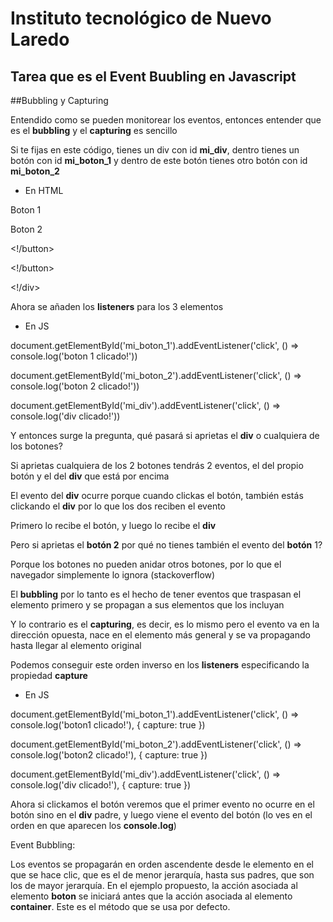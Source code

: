 # Instituto tecnológico de Nuevo Laredo## Tarea que es el Event Buubling en Javascript##Bubbling y CapturingEntendido como se pueden monitorear los eventos, entonces entender que es el <b>bubbling</b> y el <b>capturing</b> es sencilloSi te fijas en este código, tienes un div con id <b>mi_div</b>, dentro tienes un botón con id <b>mi_boton_1</b> y dentro de este botón tienes otro botón con id <b>mi_boton_2</b> - En HTML<!div id="mi_div">  <!button id="mi_boton_1">    Boton 1    <!button id="mi_boton_2">Boton 2<!/button>  <!/button><!/div>Ahora se añaden los <b>listeners</b> para los 3 elementos- En JSdocument.getElementById('mi_boton_1').addEventListener('click', () => console.log('boton 1 clicado!'))document.getElementById('mi_boton_2').addEventListener('click', () => console.log('boton 2 clicado!'))document.getElementById('mi_div').addEventListener('click', () => console.log('div clicado!'))Y entonces surge la pregunta, qué pasará si aprietas el <b>div</b> o cualquiera de los botones?Si aprietas cualquiera de los 2 botones tendrás 2 eventos, el del propio botón y el del <b>div</b> que está por encimaEl evento del <b>div</b> ocurre porque cuando clickas el botón, también estás clickando el <b>div</b> por lo que los dos reciben el eventoPrimero lo recibe el botón, y luego lo recibe el <b>div</b>Pero si aprietas el <b>botón 2</b> por qué no tienes también el evento del <b>botón</b> 1?Porque los botones no pueden anidar otros botones, por lo que el navegador simplemente lo ignora (stackoverflow)El <b>bubbling</b> por lo tanto es el hecho de tener eventos que traspasan el elemento primero y se propagan a sus elementos que los incluyanY lo contrario es el <b>capturing</b>, es decir, es lo mismo pero el evento va en la dirección opuesta, nace en el elemento más general y se va propagando hasta llegar al elemento originalPodemos conseguir este orden inverso en los <b>listeners</b> especificando la propiedad <b>capture</b>- En JSdocument.getElementById('mi_boton_1').addEventListener('click', () => console.log('boton1 clicado!'), { capture: true })document.getElementById('mi_boton_2').addEventListener('click', () => console.log('boton2 clicado!'), { capture: true })document.getElementById('mi_div').addEventListener('click', () => console.log('div clicado!'), { capture: true })Ahora si clickamos el botón veremos que el primer evento no ocurre en el botón sino en el <b>div</b> padre, y luego viene el evento del botón (lo ves en el orden en que aparecen los <b>console.log</b>)Event Bubbling: Los eventos se propagarán en orden ascendente desde le elemento en el que se hace clic, que es el de menor jerarquía, hasta sus padres, que son los de mayor jerarquía. En el ejemplo propuesto, la acción asociada al elemento <b>boton</b> se iniciará antes que la acción asociada al elemento <b>container</b>. Este es el método que se usa por defecto.